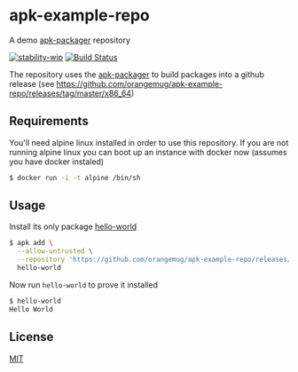 # apk-example-repo
A demo [apk-packager](https://github.com/orangemug/apk-packager) repository

[![stability-wip](https://img.shields.io/badge/stability-work_in_progress-lightgrey.svg)][stability]
[![Build Status](https://circleci.com/gh/orangemug/apk-example-repo.png?style=shield)][circleci]

[stability]:   https://github.com/orangemug/stability-badges#work-in-progress
[circleci]:    https://circleci.com/gh/orangemug/apk-example-repo

The repository uses the [apk-packager](https://github.com/orangemug/apk-packager) to build packages into a github release (see <https://github.com/orangemug/apk-example-repo/releases/tag/master/x86_64>)


## Requirements
You'll need alpine linux installed in order to use this repository. If you are not running alpine linux you can boot up an instance with docker now (assumes you have docker instaled)

```sh
$ docker run -i -t alpine /bin/sh
```


## Usage
Install its only package [hello-world](https://github.com/orangemug/hello-world)

```sh
$ apk add \
  --allow-untrusted \
  --repository 'https://github.com/orangemug/apk-example-repo/releases/download/master' \
  hello-world
```

Now run `hello-world` to prove it installed

```sh
$ hello-world
Hello World
```


## License
[MIT](LICENSE)
